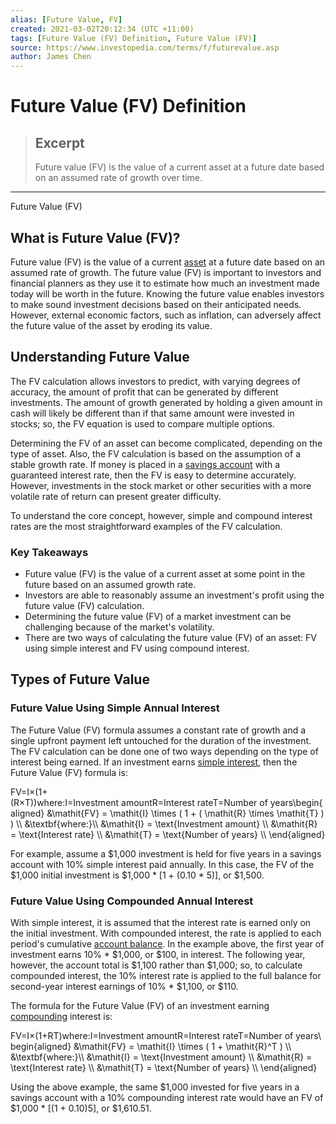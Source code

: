 ```yaml
---
alias: [Future Value, FV]
created: 2021-03-02T20:12:34 (UTC +11:00)
tags: [Future Value (FV) Definition, Future Value (FV)]
source: https://www.investopedia.com/terms/f/futurevalue.asp
author: James Chen
---
```


# Future Value (FV) Definition

> ## Excerpt
> Future value (FV) is the value of a current asset at a future date based on an assumed rate of growth over time.

---

Future Value (FV)
## What is Future Value (FV)?

Future value (FV) is the value of a current [asset](https://www.investopedia.com/terms/a/asset.asp) at a future date based on an assumed rate of growth. The future value (FV) is important to investors and financial planners as they use it to estimate how much an investment made today will be worth in the future. Knowing the future value enables investors to make sound investment decisions based on their anticipated needs. However, external economic factors, such as inflation, can adversely affect the future value of the asset by eroding its value.

## Understanding Future Value

The FV calculation allows investors to predict, with varying degrees of accuracy, the amount of profit that can be generated by different investments. The amount of growth generated by holding a given amount in cash will likely be different than if that same amount were invested in stocks; so, the FV equation is used to compare multiple options.

Determining the FV of an asset can become complicated, depending on the type of asset. Also, the FV calculation is based on the assumption of a stable growth rate. If money is placed in a [savings account](https://www.investopedia.com/terms/s/savingsaccount.asp) with a guaranteed interest rate, then the FV is easy to determine accurately. However, investments in the stock market or other securities with a more volatile rate of return can present greater difficulty.

To understand the core concept, however, simple and compound interest rates are the most straightforward examples of the FV calculation.

### Key Takeaways

-   Future value (FV) is the value of a current asset at some point in the future based on an assumed growth rate.
-   Investors are able to reasonably assume an investment's profit using the future value (FV) calculation.
-   Determining the future value (FV) of a market investment can be challenging because of the market's volatility.
-   There are two ways of calculating the future value (FV) of an asset: FV using simple interest and FV using compound interest.

## Types of Future Value

### Future Value Using Simple Annual Interest

The Future Value (FV) formula assumes a constant rate of growth and a single upfront payment left untouched for the duration of the investment. The FV calculation can be done one of two ways depending on the type of interest being earned. If an investment earns [simple interest](https://www.investopedia.com/terms/s/simple_interest.asp), then the Future Value (FV) formula is:

FV\=I×(1+(R×T))where:I\=Investment amountR\=Interest rateT\=Number of years\\begin{aligned} &\\mathit{FV} = \\mathit{I} \\times ( 1 + ( \\mathit{R} \\times \\mathit{T} ) ) \\\\ &\\textbf{where:}\\\\ &\\mathit{I} = \\text{Investment amount} \\\\ &\\mathit{R} = \\text{Interest rate} \\\\ &\\mathit{T} = \\text{Number of years} \\\\ \\end{aligned}

 For example, assume a $1,000 investment is held for five years in a savings account with 10% simple interest paid annually. In this case, the FV of the $1,000 initial investment is $1,000 \* \[1 + (0.10 \* 5)\], or $1,500.

### Future Value Using Compounded Annual Interest

With simple interest, it is assumed that the interest rate is earned only on the initial investment. With compounded interest, the rate is applied to each period's cumulative [account balance](https://www.investopedia.com/terms/a/accountbalance.asp). In the example above, the first year of investment earns 10% \* $1,000, or $100, in interest. The following year, however, the account total is $1,100 rather than $1,000; so, to calculate compounded interest, the 10% interest rate is applied to the full balance for second-year interest earnings of 10% \* $1,100, or $110.

The formula for the Future Value (FV) of an investment earning [compounding](https://www.investopedia.com/terms/c/compounding.asp) interest is:

FV\=I×(1+RT)where:I\=Investment amountR\=Interest rateT\=Number of years\\begin{aligned} &\\mathit{FV} = \\mathit{I} \\times ( 1 + \\mathit{R}^T ) \\\\ &\\textbf{where:}\\\\ &\\mathit{I} = \\text{Investment amount} \\\\ &\\mathit{R} = \\text{Interest rate} \\\\ &\\mathit{T} = \\text{Number of years} \\\\ \\end{aligned}

Using the above example, the same $1,000 invested for five years in a savings account with a 10% compounding interest rate would have an FV of $1,000 \* \[(1 + 0.10)5\], or $1,610.51.
